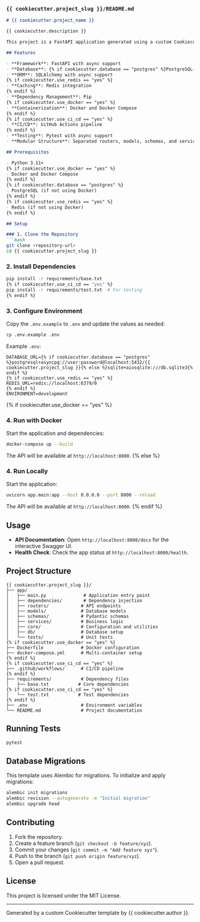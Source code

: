 ### `{{ cookiecutter.project_slug }}/README.md`
```markdown
# {{ cookiecutter.project_name }}

{{ cookiecutter.description }}

This project is a FastAPI application generated using a custom Cookiecutter template. It provides a robust, scalable structure for building modern web APIs.

## Features

- **Framework**: FastAPI with async support
- **Database**: {% if cookiecutter.database == "postgres" %}PostgreSQL{% else %}SQLite{% endif %}
- **ORM**: SQLAlchemy with async support
{% if cookiecutter.use_redis == "yes" %}
- **Caching**: Redis integration
{% endif %}
- **Dependency Management**: Pip
{% if cookiecutter.use_docker == "yes" %}
- **Containerization**: Docker and Docker Compose
{% endif %}
{% if cookiecutter.use_ci_cd == "yes" %}
- **CI/CD**: GitHub Actions pipeline
{% endif %}
- **Testing**: Pytest with async support
- **Modular Structure**: Separated routers, models, schemas, and services

## Prerequisites

- Python 3.11+
{% if cookiecutter.use_docker == "yes" %}
- Docker and Docker Compose
{% endif %}
{% if cookiecutter.database == "postgres" %}
- PostgreSQL (if not using Docker)
{% endif %}
{% if cookiecutter.use_redis == "yes" %}
- Redis (if not using Docker)
{% endif %}

## Setup

### 1. Clone the Repository
```bash
git clone <repository-url>
cd {{ cookiecutter.project_slug }}
```

### 2. Install Dependencies
```bash
pip install -r requirements/base.txt
{% if cookiecutter.use_ci_cd == "yes" %}
pip install -r requirements/test.txt  # For testing
{% endif %}
```

### 3. Configure Environment
Copy the `.env.example` to `.env` and update the values as needed:
```bash
cp .env.example .env
```

Example `.env`:
```
DATABASE_URL={% if cookiecutter.database == "postgres" %}postgresql+asyncpg://user:password@localhost:5432/{{ cookiecutter.project_slug }}{% else %}sqlite+aiosqlite:///db.sqlite3{% endif %}
{% if cookiecutter.use_redis == "yes" %}
REDIS_URL=redis://localhost:6379/0
{% endif %}
ENVIRONMENT=development
```

{% if cookiecutter.use_docker == "yes" %}
### 4. Run with Docker
Start the application and dependencies:
```bash
docker-compose up --build
```

The API will be available at `http://localhost:8000`.
{% else %}
### 4. Run Locally
Start the application:
```bash
uvicorn app.main:app --host 0.0.0.0 --port 8000 --reload
```

The API will be available at `http://localhost:8000`.
{% endif %}

## Usage

- **API Documentation**: Open `http://localhost:8000/docs` for the interactive Swagger UI.
- **Health Check**: Check the app status at `http://localhost:8000/health`.

## Project Structure

```
{{ cookiecutter.project_slug }}/
├── app/
│   ├── main.py              # Application entry point
│   ├── dependencies/        # Dependency injection
│   ├── routers/            # API endpoints
│   ├── models/             # Database models
│   ├── schemas/            # Pydantic schemas
│   ├── services/           # Business logic
│   ├── core/               # Configuration and utilities
│   ├── db/                 # Database setup
│   └── tests/              # Unit tests
{% if cookiecutter.use_docker == "yes" %}
├── Dockerfile              # Docker configuration
├── docker-compose.yml      # Multi-container setup
{% endif %}
{% if cookiecutter.use_ci_cd == "yes" %}
├── .github/workflows/      # CI/CD pipeline
{% endif %}
├── requirements/           # Dependency files
│   ├── base.txt           # Core dependencies
{% if cookiecutter.use_ci_cd == "yes" %}
│   └── test.txt           # Test dependencies
{% endif %}
├── .env                    # Environment variables
└── README.md               # Project documentation
```

## Running Tests
```bash
pytest
```

## Database Migrations

This template uses Alembic for migrations. To initialize and apply migrations:
```bash
alembic init migrations
alembic revision --autogenerate -m "Initial migration"
alembic upgrade head
```

## Contributing

1. Fork the repository.
2. Create a feature branch (`git checkout -b feature/xyz`).
3. Commit your changes (`git commit -m "Add feature xyz"`).
4. Push to the branch (`git push origin feature/xyz`).
5. Open a pull request.

## License

This project is licensed under the MIT License.

---

Generated by a custom Cookiecutter template by {{ cookiecutter.author }}.
